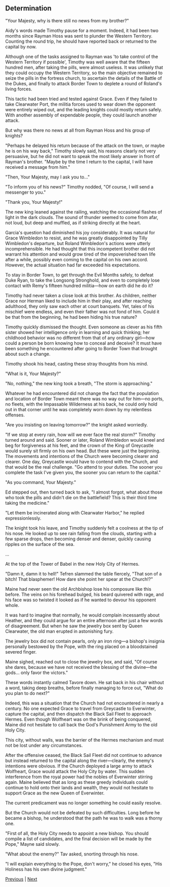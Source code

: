 ## Determination
"Your Majesty, why is there still no news from my brother?"

Aidy's words made Timothy pause for a moment. Indeed, it had been two months since Rayman Hoss was sent to plunder the Western Territory. Counting the round trip, he should have reported back or returned to the capital by now.



Although one of the tasks assigned to Rayman was 'to take control of the Western Territory if possible', Timothy was well aware that the fifteen hundred men, after taking the pills, were almost useless. It was unlikely that they could occupy the Western Territory, so the main objective remained to seize the pills in the fortress church, to ascertain the details of the Battle of the Dukes, and finally to attack Border Town to deplete a round of Roland's living forces.



This tactic had been tried and tested against Grace. Even if they failed to take Clearwater Port, the militia forces used to wear down the opponent were entirely wiped out, and the leading knights could mostly return safely. With another assembly of expendable people, they could launch another attack.



But why was there no news at all from Rayman Hoss and his group of knights?



"Perhaps he delayed his return because of the attack on the town, or maybe he is on his way back," Timothy slowly said, his reasons clearly not very persuasive, but he did not want to speak the most likely answer in front of Rayman's brother. "Maybe by the time I return to the capital, I will have received a message from him."



"Then, Your Majesty, may I ask you to..."

"To inform you of his news?" Timothy nodded, "Of course, I will send a messenger to you."

"Thank you, Your Majesty!"



The new king leaned against the railing, watching the occasional flashes of light in the dark clouds. The sound of thunder seemed to come from afar, not loud, but deep and muffled, as if striking directly at the heart.



Garcia's question had diminished his joy considerably. It was natural for Grace Wimbledon to resist, and he was greatly disappointed by Tilly Wimbledon's departure, but Roland Wimbledon's actions were utterly incomprehensible. He had thought that this incompetent brother did not warrant his attention and would grow tired of the impoverished town life after a while, possibly even coming to the capital on his own accord. However, the actual situation had far exceeded his expectations.



To stay in Border Town, to get through the Evil Months safely, to defeat Duke Ryan, to take the Longsong Stronghold, and even to completely lose contact with Remy's fifteen hundred militia—how on earth did he do it?



Timothy had never taken a close look at this brother. As children, neither Grace nor Herman liked to include him in their play, and after reaching adulthood, they only saw each other at court banquets. Yet, tales of his mischief were endless, and even their father was not fond of him. Could it be that from the beginning, he had been hiding his true nature?



Timothy quickly dismissed the thought. Even someone as clever as his fifth sister showed her intelligence only in learning and quick thinking; her childhood behavior was no different from that of any ordinary girl—how could a person be born knowing how to conceal and deceive? It must have been something he encountered after going to Border Town that brought about such a change.



Timothy shook his head, casting these stray thoughts from his mind.



"What is it, Your Majesty?"



"No, nothing," the new king took a breath, "The storm is approaching."



Whatever he had encountered did not change the fact that the population and location of Border Town meant there was no way out for him—no ports, no fleets, with the Impassable Wilderness at his back, he could only hold out in that corner until he was completely worn down by my relentless offenses.



"Are you insisting on leaving tomorrow?" the knight asked worriedly.



"If we stop at every rain, how will we ever face the real storm?" Timothy turned around and said. Sooner or later, Roland Wimbledon would kneel and beg for forgiveness at his feet, and the crown of the King of Greycastle would surely sit firmly on his own head. But these were just the beginning. The movements and intentions of the Church were becoming clearer and clearer. One day, Greycastle would have to contend with the Church, and that would be the real challenge. "Go attend to your duties. The sooner you complete the task I've given you, the sooner you can return to the capital."



"As you command, Your Majesty."



Ed stepped out, then turned back to ask, "I almost forgot, what about those who took the pills and didn't die on the battlefield? This is their third time taking the medicine."



"Let them be incinerated along with Clearwater Harbor," he replied expressionlessly.



The knight took his leave, and Timothy suddenly felt a coolness at the tip of his nose. He looked up to see rain falling from the clouds, starting with a few sparse drops, then becoming denser and denser, quickly causing ripples on the surface of the sea.

...

At the top of the Tower of Babel in the new Holy City of Hermes.



"Damn it, damn it to hell!" Tefren slammed the table fiercely, "That son of a bitch! That blasphemer! How dare she point her spear at the Church!?"



Maine had never seen the old Archbishop lose his composure like this before. The veins on his forehead bulged, his beard quivered with rage, and his face was so twisted it looked as if he wanted to devour his opponent whole.

It was hard to imagine that normally, he would complain incessantly about Heather, and they could argue for an entire afternoon after just a few words of disagreement. But when he saw the jewelry box sent by Queen Clearwater, the old man erupted in astonishing fury.

The jewelry box did not contain pearls, only an iron ring—a bishop's insignia personally bestowed by the Pope, with the ring placed on a bloodstained severed finger.

Maine sighed, reached out to close the jewelry box, and said, "Of course she dares, because we have not received the blessing of the divine—the gods... only favor the victors."

These words instantly calmed Tavore down. He sat back in his chair without a word, taking deep breaths, before finally managing to force out, "What do you plan to do next?"

Indeed, this was a situation that the Church had not encountered in nearly a century. No one expected Grace to travel from Greycastle to Everwinter, capture the capital, and then dispatch the Black Sail Fleet to approach Hermes. Even though Wolfheart was on the brink of being conquered, Maine did not hesitate to call back the God's Punishment Army to the old Holy City.

This city, without walls, was the barrier of the Hermes mechanism and must not be lost under any circumstances.

After the offensive ceased, the Black Sail Fleet did not continue to advance but instead returned to the capital along the river—clearly, the enemy's intentions were obvious. If the Church deployed a large army to attack Wolfheart, Grace would attack the Holy City by water. This sudden interference from the royal power had the nobles of Everwinter stirring again. Maine believed that as long as these greedy individuals could continue to hold onto their lands and wealth, they would not hesitate to support Grace as the new Queen of Everwinter.

The current predicament was no longer something he could easily resolve.



But the Church would not be defeated by such difficulties. Long before he became a bishop, he understood that the path he was to walk was a thorny one.

"First of all, the Holy City needs to appoint a new bishop. You should compile a list of candidates, and the final decision will be made by the Pope," Mayne said slowly.

"What about the enemy?" Tav asked, snorting through his nose.

"I will explain everything to the Pope, don't worry," he closed his eyes, "His Holiness has his own divine judgment."





[Previous](CH0265.md) | [Next](CH0267.md)

